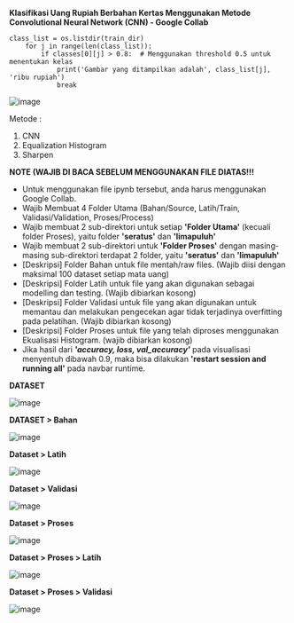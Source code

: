 **Klasifikasi Uang Rupiah Berbahan Kertas Menggunakan Metode Convolutional Neural Network (CNN) - Google Collab**

    class_list = os.listdir(train_dir)
        for j in range(len(class_list)):
            if classes[0][j] > 0.8:  # Menggunakan threshold 0.5 untuk menentukan kelas
                print('Gambar yang ditampilkan adalah', class_list[j], 'ribu rupiah')
                break

![image](https://github.com/rvln/Klasifikasi-uang-rupiah/assets/113340042/b9de6867-ecb9-4343-a63d-e409402cb75b)



Metode :
  1. CNN
  2. Equalization Histogram
  3. Sharpen

**NOTE (WAJIB DI BACA SEBELUM MENGGUNAKAN FILE DIATAS!!!**
- Untuk menggunakan file ipynb tersebut, anda harus menggunakan Google Collab.
- Wajib Membuat 4 Folder Utama (Bahan/Source, Latih/Train, Validasi/Validation, Proses/Process)
- Wajib membuat 2 sub-direktori untuk setiap **'Folder Utama'** (kecuali folder Proses), yaitu folder **'seratus'** dan **'limapuluh'**
- Wajib membuat 2 sub-direktori untuk **'Folder Proses'** dengan masing-masing sub-direktori terdapat 2 folder, yaitu **'seratus'** dan **'limapuluh'**
- [Deskripsi] Folder Bahan untuk file mentah/raw files. (Wajib diisi dengan maksimal 100 dataset setiap mata uang)
- [Deskripsi] Folder Latih untuk file yang akan digunakan sebagai modelling dan testing. (Wajib dibiarkan kosong)
- [Deskripsi] Folder Validasi untuk file yang akan digunakan untuk memantau dan melakukan pengecekan agar tidak terjadinya overfitting pada pelatihan. (Wajib dibiarkan kosong)
- [Deskripsi] Folder Proses untuk file yang telah diproses menggunakan Ekualisasi Histogram. (wajib dibiarkan kosong)
- Jika hasil dari _**'accuracy, loss, val_accuracy'**_ pada visualisasi menyentuh dibawah 0.9, maka bisa dilakukan **'restart session and running all'** pada navbar runtime.


**DATASET**

![image](https://github.com/rvln/Klasifikasi-uang-rupiah/assets/113340042/6a2f5e1c-ca7b-48fa-9dcc-68456a412f12)


**DATASET > Bahan**

![image](https://github.com/rvln/Klasifikasi-uang-rupiah/assets/113340042/88db0e4e-6d58-4c76-abc5-3a11d4e7e5fc)


**Dataset > Latih**

![image](https://github.com/rvln/Klasifikasi-uang-rupiah/assets/113340042/d6cde3d5-2398-48be-b7a4-b5f506b62801)


**Dataset > Validasi**

![image](https://github.com/rvln/Klasifikasi-uang-rupiah/assets/113340042/83bb2c4e-f33e-46d0-9fee-6c1cbaf3e39d)


**Dataset > Proses**

![image](https://github.com/rvln/Klasifikasi-uang-rupiah/assets/113340042/5c7c577d-1042-48af-8de7-5d72a4ffcb56)



**Dataset > Proses > Latih**

![image](https://github.com/rvln/Klasifikasi-uang-rupiah/assets/113340042/7088f790-50f8-4d08-8d81-a914eef91bfd)


**Dataset > Proses > Validasi**

![image](https://github.com/rvln/Klasifikasi-uang-rupiah/assets/113340042/8bcf94a9-e2a6-4cc5-b3d3-c034a8b35c86)
